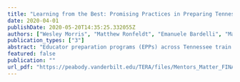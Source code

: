 ```yaml
---
title: "Learning from the Best: Promising Practices in Preparing Tennessee's Future Teachers"
date: 2020-04-01
publishDate: 2020-05-20T14:35:25.332055Z
authors: ["Wesley Morris", "Matthew Ronfeldt", "Emanuele Bardelli", "Matthew Truwit"]
publication_types: ["3"]
abstract: "Educator preparation programs (EPPs) across Tennessee train teacher candidates through a combination of coursework and practice teaching experiences. These practice experiences pair pre-service teachers with current teachers in their endorsement areas who are known as clinical mentors. This brief examines whether having a more instructionally effective clinical mentor matters, and what the state, districts, and EPPs can do to ensure that student teaching experiences ready future teachers."
featured: false
publication: ""
url_pdf: "https://peabody.vanderbilt.edu/TERA/files/Mentors_Matter_FINAL.pdf"
---
```


